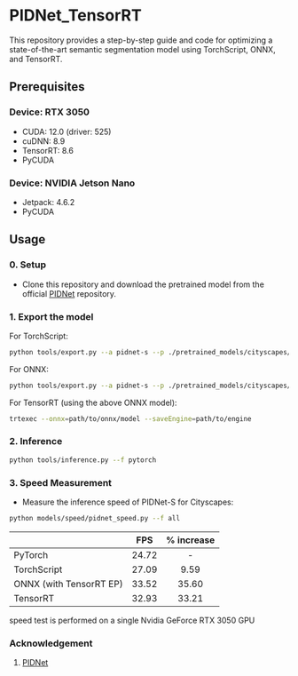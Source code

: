 # PIDNet_TensorRT

This repository provides a step-by-step guide and code for optimizing a state-of-the-art semantic segmentation model using TorchScript, ONNX, and TensorRT.

## Prerequisites
### Device: RTX 3050
* CUDA: 12.0 (driver: 525) 
* cuDNN: 8.9
* TensorRT: 8.6
* PyCUDA
  
### Device: NVIDIA Jetson Nano
* Jetpack: 4.6.2
* PyCUDA
  
## Usage
### 0. Setup
* Clone this repository and download the pretrained model from the  official [PIDNet](https://github.com/XuJiacong/PIDNet/tree/main) repository. 

### 1. Export the model
For TorchScript:
````bash
python tools/export.py --a pidnet-s --p ./pretrained_models/cityscapes/PIDNet_S_Cityscapes_test.pt --f torchscript
````
For ONNX:
````bash
python tools/export.py --a pidnet-s --p ./pretrained_models/cityscapes/PIDNet_S_Cityscapes_test.pt --f onnx
````
For TensorRT (using the above ONNX model):
```bash
trtexec --onnx=path/to/onnx/model --saveEngine=path/to/engine 
```
### 2. Inference
```bash
python tools/inference.py --f pytorch
```
### 3. Speed Measurement
* Measure the inference speed of PIDNet-S for Cityscapes:
````bash
python models/speed/pidnet_speed.py --f all
````
|             | FPS         | % increase |
| :---------- | :---------: |:---------: |
| PyTorch     | 24.72       | -          |
| TorchScript | 27.09       | 9.59       |
| ONNX (with TensorRT EP)   | 33.52       | 35.60      |
| TensorRT    | 32.93       | 33.21      |

speed test is performed on a single Nvidia GeForce RTX 3050 GPU

### Acknowledgement
1. [PIDNet](https://github.com/XuJiacong/PIDNet/tree/main)

